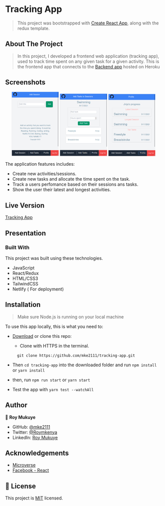 # Tracking App

> This project was bootstrapped with [Create React App](https://github.com/facebook/create-react-app), along with the redux template.

## About The Project

> In this project, I developed a frontend web application (tracking app), used to track time spent on any given task for a given activity.
> This is the frontend app that connects to the [Backend app](https://github.com/mke2111/tracking-app-api) hosted on Heroku

## Screenshots

<div align='center' class='d-flex'>
  <span align="">
    <img  title='wave' alt='screenshot' src='./two.png' style="width: 30%;">
    <img  title='wave' alt='screenshot' src='./one.png' style="width: 30%;">
    <img  title='wave' alt='screenshot' src='./three.png' style="width: 30%;">
  </span>
</div>

The application features includes:

- Create new activities/sessions.
- Create new tasks and allocate the time spent on the task.
- Track a users perfomance based on their sessions ans tasks.
- Show the user their latest and longest activities.

## Live Version

[Tracking App](https://mke2111-1.netlify.app/session)

## Presentation

### Built With

This project was built using these technologies.

- JavaScript
- React/Redux
- HTML/CSS3
- TailwindCSS
- Netlify ( For deployment)

## Installation

> Make sure Node.js is running on your local machine

To use this app locally, this is what you need to:

- [Download](https://github.com/mke2111/tracking-app.git) or clone this repo:

  - Clone with HTTPS in the terminal.

  ```
    git clone https://github.com/mke2111/tracking-app.git

  ```

- Then `cd tracking-app` into the downloaded folder and run `npm install` or `yarn install`
- then, run `npm run start` or `yarn start`

- Test the app with `yarn test --watchAll`

## Author

👤 **Roy Mukuye**

- GitHub: [@mke2111](https://github.com/mke2111)
- Twitter: [@Roymkenya](https://twitter.com/Roymkenya)
- LinkedIn: [Roy Mukuye](https://www.linkedin.com/in/roy-mukuye-42b07b1b4)

## Acknowledgements

- [Microverse](https://www.microverse.org/)
- [Facebook - React](https://github.com/facebook/create-react-app)

## 📝 License

This project is [MIT](https://opensource.org/licenses/MIT) licensed.
